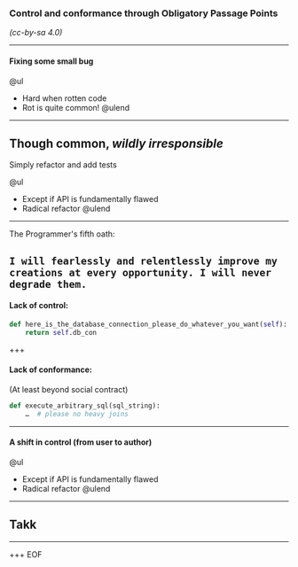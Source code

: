 ### Control and conformance through Obligatory Passage Points

_(cc-by-sa 4.0)_

---
#### Fixing some small bug

@ul
* Hard when rotten code
* Rot is quite common!
@ulend

---
Though common, _wildly irresponsible_
---
Simply refactor and add tests

@ul
* Except if API is fundamentally flawed
* Radical refactor
@ulend
---
The Programmer's fifth oath:

`I will fearlessly and relentlessly improve my creations at every opportunity. I will never degrade them.`
---
#### Lack of control:

```python
def here_is_the_database_connection_please_do_whatever_you_want(self):
    return self.db_con
```
+++
#### Lack of conformance:

(At least beyond social contract)

```python
def execute_arbitrary_sql(sql_string):
    …  # please no heavy joins
```
---
#### A shift in control (from user to author)


@ul
* Except if API is fundamentally flawed
* Radical refactor
@ulend
---

## Takk
---
+++
EOF
